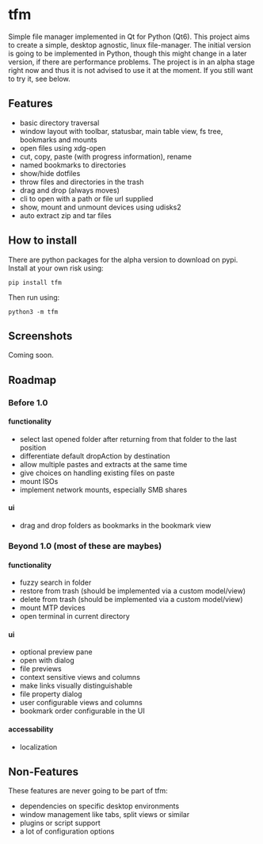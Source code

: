 # tfm
Simple file manager implemented in Qt for Python (Qt6). This project aims to create a simple, desktop agnostic, linux file-manager.
The initial version is going to be implemented in Python, though this might change in a later version, if there are performance problems.
The project is in an alpha stage right now and thus it is not advised to use it at the moment.
If you still want to try it, see below.

## Features
* basic directory traversal
* window layout with toolbar, statusbar, main table view, fs tree, bookmarks and mounts
* open files using xdg-open
* cut, copy, paste (with progress information), rename
* named bookmarks to directories
* show/hide dotfiles
* throw files and directories in the trash
* drag and drop (always moves)
* cli to open with a path or file url supplied
* show, mount and unmount devices using udisks2
* auto extract zip and tar files

## How to install
There are python packages for the alpha version to download on pypi. Install at your own risk using:
```
pip install tfm
```
Then run using:
```
python3 -m tfm
```

## Screenshots
Coming soon.

## Roadmap

### Before 1.0
#### functionality
* select last opened folder after returning from that folder to the last position
* differentiate default dropAction by destination
* allow multiple pastes and extracts at the same time
* give choices on handling existing files on paste
* mount ISOs
* implement network mounts, especially SMB shares
#### ui
* drag and drop folders as bookmarks in the bookmark view

### Beyond 1.0 (most of these are maybes)
#### functionality
* fuzzy search in folder
* restore from trash (should be implemented via a custom model/view)
* delete from trash (should be implemented via a custom model/view)
* mount MTP devices
* open terminal in current directory
#### ui
* optional preview pane
* open with dialog
* file previews
* context sensitive views and columns
* make links visually distinguishable
* file property dialog
* user configurable views and columns
* bookmark order configurable in the UI
#### accessability
* localization

## Non-Features
These features are never going to be part of tfm:

* dependencies on specific desktop environments
* window management like tabs, split views or similar
* plugins or script support
* a lot of configuration options

